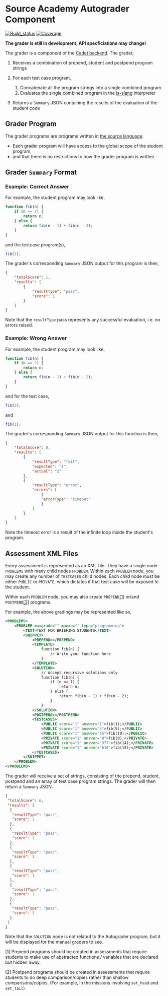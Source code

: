 # Source Academy Autograder Component

[![Build_status](https://travis-ci.org/source-academy/grader.svg?branch=master)](https://travis-ci.org/source-academy/grader)
[![Coverage](https://coveralls.io/repos/github/source-academy/grader/badge.svg?branch=master)](https://coveralls.io/github/source-academy/grader?branch=master)

**The grader is still in development, API specficiations may change!**

The grader is a component of the [Cadet backend](https://github.com/source-academy/cadet). The grader,

1. Receives a combination of prepend, student and postpend program strings
2. For each test case program,

    1. Concatenate all the program strings into a single combined program
    2. Evaluates the single combined program in the [js-slang](https://github.com/source-academy/js-slang) interpreter
    
3. Returns a `Summary` JSON containing the results of the evaluation of the student code


## Grader Program

The grader programs are programs written in [the source language](https://github.com/source-academy/js-slang). 

- Each grader program will have access to the global scope of the student program,
- and that there is no restrictions to how the grader program is written

## Grader `Summary` Format
### Example: Correct Answer

For example, the student program may look like,

```javascript
function fib(n) {
    if (n <= 1) {
        return n;
    } else {
        return fib(n - 1) + fib(n - 2);
    }
} 
```

and the testcase program(s),

```javascript
fib(1);
```

The grader's corresponding `Summary` JSON output for this program is then,

```json
{   
    "totalScore": 1,
    "results": [
        {
            "resultType": "pass",
            "score": 1
        }
    ]
}
```

Note that the `resultType` pass represents any successful evaluation, i.e. no errors raised.

### Example: Wrong Answer

For example, the student program may look like,

```javascript
function fib(n) {
    if (n == 2) {
        return n;
    } else {
        return fib(n - 1) + fib(n - 2);
    }
}
```

and for the test case,

```javascript
fib(2);
```
and
```javascript
fib(1);
```

The grader's corresponding `Summary` JSON output for this function is then,

```json
{
    "totalScore": 0,
    "results": [
        {
            "resultType": "fail",
            "expected": "1",
            "actual": "2"
        },
        {
            "resultType": "error",
            "errors": [
                {
                "errorType": "timeout"
                }
            ]
        }
    ]
}
```
Note the timeout error is a result of the infinite loop inside the student's program.


## Assessment XML Files

Every assessment is represented as an XML file. They have a single node `PROBLEMS` with many child nodes `PROBLEM`. Within each `PROBLEM` node, you may create any number of `TESTCASES` child nodes. Each child node must be either `PUBLIC` or `PRIVATE`, which dictates if that test case will be exposed to the student.

Within each `PROBLEM` node, you may also create `PREPEND`[[1]](#1) or/and `POSTPEND`[[2]](#2) programs.

For example, the above gradings may be represented like so,

```xml
<PROBLEMS>
    <PROBLEM maxgrade="" maxxp="" type="programming">
        <TEXT>TEXT FOR BRIEFING STUDENTS</TEXT>
        <SNIPPET>
            <PREPEND></PREPEND>
            <TEMPLATE>
                function fib(n) {
                    // Write your function here
                }
            </TEMPLATE>
            <SOLUTION>
                // Accept recursive solutions only
                function fib(n) {
                    if (n <= 1) {
                        return n;
                    } else {
                        return fib(n - 1) + fib(n - 2);
                    }
                }
            </SOLUTION>
            <POSTPEND></POSTPEND>
            <TESTCASES>
                <PUBLIC score="1" answer="1">fib(1);</PUBLIC>
                <PUBLIC score="1" answer="5">fib(5);</PUBLIC>
                <PUBLIC score="1" answer="55">fib(10);</PUBLIC>
                <PRIVATE score="1" answer="0">fib(0);</PRIVATE>
                <PRIVATE score="1" answer="377">fib(14);</PRIVATE>
                <PRIVATE score="1" answer="610">fib(15);</PRIVATE>
            </TESTCASES>
        </SNIPPET>
    </PROBLEM>
</PROBLEMS>
```

The grader will receive a set of strings, consisting of the prepend, student, postpend and an array of test case program strings. The grader will then return a `Summary` JSON.

```json
{
 "totalScore": 6,
 "results": [
  {
   "resultType": "pass",
   "score": 1
  },
  {
   "resultType": "pass",
   "score": 1
  },
  {
   "resultType": "pass",
   "score": 1
  },
  {
   "resultType": "pass",
   "score": 1
  },
  {
   "resultType": "pass",
   "score": 1
  },
  {
   "resultType": "pass",
   "score": 1
  }
 ]
}

```



Note that the `SOLUTION` node is not related to the Autograder program, but it will be displayed for the manual graders to see.

<a name="1"></a>[1] Prepend programs should be created in assessments that require students to make use of abstracted functions / variables that are declared but hidden away.

<a name="2"></a>[2] Postpend programs should be created in assessments that require students to do deep comparison/copies rather than shallow comparisons/copies. (For example, in the missions involving `set_head` and `set_tail`) 

